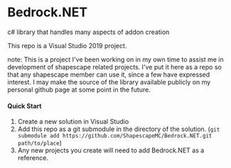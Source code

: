 # Bedrock.NET
c# library that handles many aspects of addon creation

This repo is a Visual Studio 2019 project.

note: This is a project I've been working on in my own time to assist me in development of shapescape related projects. I've put it here as a repo so that any shapescape member can use it, since a few have expressed interest. I may make the source of the library available publicly on my personal github page at some point in the future.

#### Quick Start

1. Create a new solution in Visual Studio
2. Add this repo as a git submodule in the directory of the solution. (`git submodule add https://github.com/ShapescapeMC/Bedrock.NET.git path/to/place`)
3. Any new projects you create will need to add Bedrock.NET as a reference.
